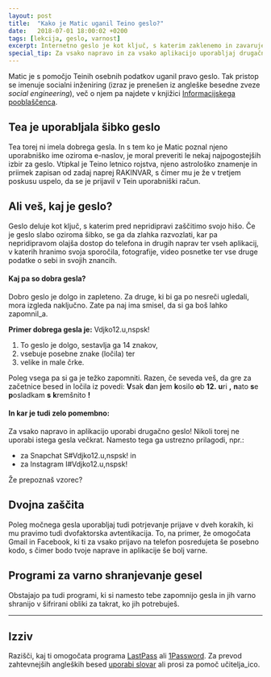 ```yaml
---
layout: post
title:  "Kako je Matic uganil Teino geslo?"
date:   2018-07-01 18:00:02 +0200
tags: [lekcija, geslo, varnost]
excerpt: Internetno geslo je kot ključ, s katerim zaklenemo in zavarujemo svoje stvari. Če je geslo šibko, ga nepridipravi zlahka razvozlajo!
special_tip: Za vsako napravo in za vsako aplikacijo uporabljaj drugačno geslo!
---
```


Matic je s pomočjo Teinih osebnih podatkov uganil pravo geslo. Tak pristop se imenuje socialni inženiring (izraz je prenešen iz angleške besedne zveze *social engineering*), več o njem pa najdete v knjižici <a href="https://www.ip-rs.si/fileadmin/user_upload/Pdf/smernice/socialni-inzeniring-in-kako-se-pred-njim-ubraniti.pdf" target="blank">Informacijskega pooblaščenca</a>.

## Tea je uporabljala šibko geslo
Tea torej ni imela dobrega gesla. In s tem ko je Matic poznal njeno uporabniško ime oziroma e-naslov, je moral preveriti le nekaj najpogostejših izbir za geslo. Vtipkal je Teino letnico rojstva, njeno astrološko znamenje in priimek zapisan od zadaj naprej RAKINVAR, s čimer mu je že v tretjem poskusu uspelo, da se je prijavil v Tein uporabniški račun.

## Ali veš, kaj je geslo?
Geslo deluje kot ključ, s katerim pred nepridipravi zaščitimo svojo hišo. Če je geslo slabo oziroma šibko, se ga da zlahka razvozlati, kar pa nepridipravom olajša dostop do telefona in drugih naprav ter vseh aplikacij, v katerih hranimo svoja sporočila, fotografije, video posnetke ter vse druge podatke o sebi in svojih znancih.

#### Kaj pa so dobra gesla?
Dobro geslo je dolgo in zapleteno. Za druge, ki bi ga po nesreči ugledali, mora izgleda naključno. Zate pa naj ima smisel, da si ga boš lahko zapomnil_a.

**Primer dobrega gesla je:** Vdjko12.u,nspsk! 
1. To geslo je dolgo, sestavlja ga 14 znakov, 
2. vsebuje posebne znake (ločila) ter 
3. velike in male črke. 

Poleg vsega pa si ga je težko zapomniti. Razen, če seveda veš, da gre za začetnice besed in ločila iz povedi: **V**sak **d**an **j**em **k**osilo **o**b **12.** **u**ri **,** **n**ato **s**e **p**osladkam **s** **k**remšnito **!**

#### In kar je tudi zelo pomembno: 
Za vsako napravo in aplikacijo uporabi drugačno geslo! Nikoli torej ne uporabi istega gesla večkrat. Namesto tega ga ustrezno prilagodi, npr.:
* za Snapchat S#Vdjko12.u,nspsk! in 
* za Instagram I#Vdjko12.u,nspsk! 

Že prepoznaš vzorec?

## Dvojna zaščita
Poleg močnega gesla uporabljaj tudi potrjevanje prijave v dveh korakih, ki mu pravimo tudi dvofaktorska avtentikacija. To, na primer, že omogočata Gmail in Facebook, ki ti za vsako prijavo na telefon posredujeta še posebno kodo, s čimer bodo tvoje naprave in aplikacije še bolj varne.

## Programi za varno shranjevanje gesel
Obstajajo pa tudi programi, ki si namesto tebe zapomnijo gesla in jih varno shranijo v šifrirani obliki za takrat, ko jih potrebuješ. 


---
## Izziv 
Razišči, kaj ti omogočata programa <a href="https://www.lastpass.com/" target="blank">LastPass</a> ali <a href="https://1password.com/" target="blank">1Password</a>. Za prevod zahtevnejših angleških besed <a href="https://sl.pons.com/prevod/sloven%C5%A1%C4%8Dina-angle%C5%A1%C4%8Dina" target="blank">uporabi slovar</a> ali prosi za pomoč učitelja_ico.
